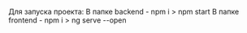Для запуска проекта:
В папке backend - npm i > npm start
В папке frontend - npm i > ng serve --open
